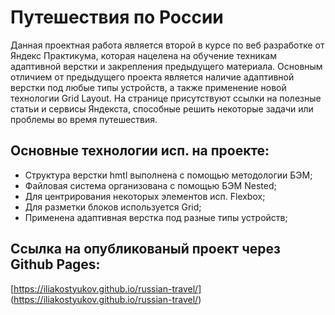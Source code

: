 # Путешествия по России
Данная проектная работа является второй в курсе по веб разработке от Яндекс Практикума, которая нацелена на обучение техникам адаптивной верстки и закрепления предыдущего материала.
Основным отличием от предыдущего проекта является наличие адаптивной верстки под любые типы устройств, а также применение новой технологии Grid Layout.
На странице присутствуют ссылки на полезные статьи и сервисы Яндекста, способные решить некоторые задачи или проблемы во время путешествия.
## Основные технологии исп. на проекте:
* Структура верстки hmtl выполнена с помощью методологии БЭМ;
* Файловая система организована с помощью БЭМ Nested;
* Для центрирования некоторых элементов исп. Flexbox;
* Для разметки блоков используется Grid;
* Применена адаптивная верстка под разные типы устройств;
## Ссылка на опубликованый проект через Github Pages:
[https://iliakostyukov.github.io/russian-travel/] (https://iliakostyukov.github.io/russian-travel/)
